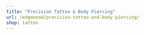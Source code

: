 ```yaml
---
title: "Precision Tattoo & Body Piercing"
url: /edgewood/precision-tattoo-and-body-piercing/
shop: tattoo
---
```

